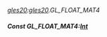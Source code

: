 _[gles20](../../modules/gles20/gles20-module.md):[gles20](../../modules/gles20/gles20-module.md).GL\_FLOAT\_MAT4_
##### Const GL\_FLOAT\_MAT4:[Int](../../modules/wonkey/wonkey-types-int.md)
